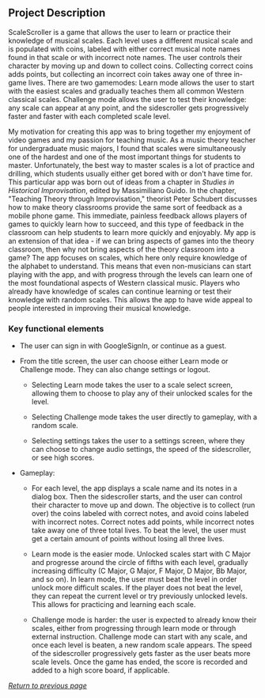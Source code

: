 ## Project Description

ScaleScroller is a game that allows the user to learn or practice their knowledge of musical scales. Each level uses a different musical scale and is populated with coins, labeled with either correct musical note names found in that scale or with incorrect note names. The user controls their character by moving up and down to collect coins. Collecting correct coins adds points, but collecting an incorrect coin takes away one of three in-game lives. There are two gamemodes: Learn mode allows the user to start with the easiest scales and gradually teaches them all common Western classical scales. Challenge mode allows the user to test their knowledge: any scale can appear at any point, and the sidescroller gets progressively faster and faster with each completed scale level.

My motivation for creating this app was to bring together my enjoyment of video games and my passion for teaching music. As a music theory teacher for undergraduate music majors, I found that scales were simultaneously one of the hardest and one of the most important things for students to master. Unfortunately, the best way to master scales is a lot of practice and drilling, which students usually either get bored with or don't have time for. This particular app was born out of ideas from a chapter in *Studies in Historical Improvisation*, edited by Massimiliano Guido. In the chapter, "Teaching Theory through Improvisation," theorist Peter Schubert discusses how to make theory classrooms provide the same sort of feedback as a mobile phone game. This immediate, painless feedback allows players of games to quickly learn how to succeed, and this type of feedback in the classroom can help students to learn more quickly and enjoyably. My app is an extension of that idea - if we can bring aspects of games into the theory classroom, then why not bring aspects of the theory classroom into a game? The app focuses on scales, which here only require knowledge of the alphabet to understand. This means that even non-musicians can start playing with the app, and with progress through the levels can learn one of the most foundational aspects of Western classical music. Players who already have knowledge of scales can continue learning or test their knowledge with random scales. This allows the app to have wide appeal to people interested in improving their musical knowledge.

### Key functional elements

* The user can sign in with GoogleSignIn, or continue as a guest.

* From the title screen, the user can choose either Learn mode or Challenge mode. They can also change settings or logout.

    * Selecting Learn mode takes the user to a scale select screen, allowing them to choose to play any of their unlocked scales for the level.
    
    * Selecting Challenge mode takes the user directly to gameplay, with a random scale.
    
    * Selecting settings takes the user to a settings screen, where they can choose to change audio settings, the speed of the sidescroller, or see high scores.

* Gameplay:

    * For each level, the app displays a scale name and its notes in a dialog box. Then the sidescroller starts, and the user can control their character to move up and down. The objective is to collect (run over) the coins labeled with correct notes, and avoid coins labeled with incorrect notes. Correct notes add points, while incorrect notes take away one of three total lives. To beat the level, the user must get a certain amount of points without losing all three lives.

    * Learn mode is the easier mode. Unlocked scales start with C Major and progresse around the circle of fifths with each level, gradually increasing difficulty (C Major, G Major, F Major, D Major, Bb Major, and so on). In learn mode, the user must beat the level in order unlock more difficult scales. If the player does not beat the level, they can repeat the current level or try previously unlocked levels. This allows for practicing and learning each scale. 

    * Challenge mode is harder: the user is expected to already know their scales, either from progressing through learn mode or through external instruction. Challenge mode can start with any scale, and once each level is beaten, a new random scale appears. The speed of the sidescroller progressively gets faster as the user beats more scale levels. Once the game has ended, the score is recorded and added to a high score board, if applicable.
	
[*Return to previous page*](index.md#project-description)
